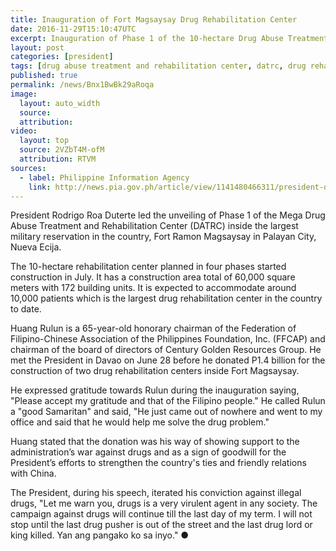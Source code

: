 ```yaml
---
title: Inauguration of Fort Magsaysay Drug Rehabilitation Center
date: 2016-11-29T15:10:47UTC
excerpt: Inauguration of Phase 1 of the 10-hectare Drug Abuse Treatment and Rehabilitation Center donated by Huang Rulun constructed inside Fort Ramon Magsaysay, Palayan City, Nueva Ecija on 29 November 2016.
layout: post
categories: [president]
tags: [drug abuse treatment and rehabilitation center, datrc, drug rehabilitation center, huang rulun, fort ramon magsaysay, palayan city, nueva ecija]
published: true
permalink: /news/Bnx1BwBk29aRoqa
image:
  layout: auto_width
  source: 
  attribution: 
video:
  layout: top
  source: 2VZbT4M-ofM
  attribution: RTVM
sources:
  - label: Philippine Information Agency
    link: http://news.pia.gov.ph/article/view/1141480466311/president-duterte-inaugurates-mega-drug-rehabilitation-center
---
```


President Rodrigo Roa Duterte led the unveiling of Phase 1 of the Mega Drug Abuse Treatment and Rehabilitation Center (DATRC) inside the largest military reservation in the country, Fort Ramon Magsaysay in Palayan City, Nueva Ecija.

The 10-hectare rehabilitation center planned in four phases started construction in July.
It has a construction area total of 60,000 square meters with 172 building units.
It is expected to accommodate around 10,000 patients which is the largest drug rehabilitation center in the country to date.

Huang Rulun is a 65-year-old honorary chairman of the Federation of Filipino-Chinese Association of the Philippines Foundation, Inc. (FFCAP) and chairman of the board of directors of Century Golden Resources Group.
He met the President in Davao on June 28 before he donated P1.4 billion for the construction of two drug rehabilitation centers inside Fort Magsaysay.

He expressed gratitude towards Rulun during the inauguration saying, "Please accept my gratitude and that of the Filipino people."
He called Rulun a "good Samaritan" and said, "He just came out of nowhere and went to my office and said that he would help me solve the drug problem."

Huang stated that the donation was his way of showing support to the administration’s war against drugs and as a sign of goodwill for the President’s efforts to strengthen the country's ties and friendly relations with China.

The President, during his speech, iterated his conviction against illegal drugs, "Let me warn you, drugs is a very virulent agent in any society. The campaign against drugs will continue till the last day of my term. I will not stop until the last drug pusher is out of the street and the last drug lord or king killed. Yan ang pangako ko sa inyo."
&#x25cf;
